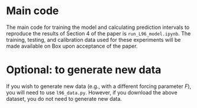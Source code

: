 # Main code
The main code for training the model and calculating prediction intervals to reproduce the results of Section 4 of the paper is `run_L96_model.ipynb`. 
The training, testing, and calibration data used for these experiments will be made available on Box upon acceptance of the paper. 

# Optional: to generate new data
If you wish to generate new data (e.g., with a different forcing parameter $F$), you will need to use `l96_data.py`. However, if you download the above dataset, you do not need to generate new data. 


